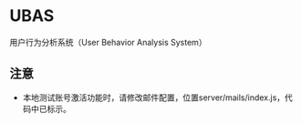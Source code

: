# UBAS
用户行为分析系统（User Behavior Analysis System）

## 注意
- 本地测试账号激活功能时，请修改邮件配置，位置server/mails/index.js，代码中已标示。
